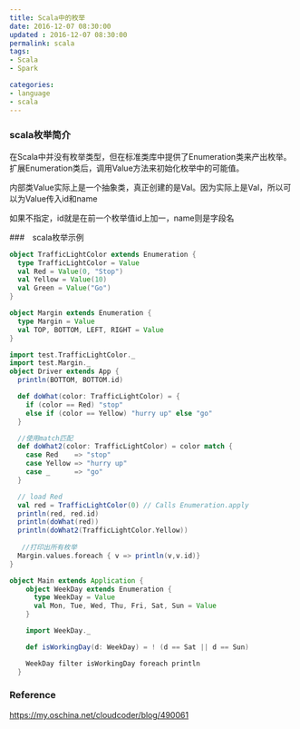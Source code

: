 ```yaml
---
title: Scala中的枚举
date: 2016-12-07 08:30:00
updated	: 2016-12-07 08:30:00
permalink: scala
tags:
- Scala
- Spark

categories:
- language
- scala
---
```


### scala枚举简介

在Scala中并没有枚举类型，但在标准类库中提供了Enumeration类来产出枚举。扩展Enumeration类后，调用Value方法来初始化枚举中的可能值。

内部类Value实际上是一个抽象类，真正创建的是Val。因为实际上是Val，所以可以为Value传入id和name

如果不指定，id就是在前一个枚举值id上加一，name则是字段名

###　scala枚举示例
```scala
object TrafficLightColor extends Enumeration {
  type TrafficLightColor = Value
  val Red = Value(0, "Stop")
  val Yellow = Value(10)
  val Green = Value("Go")
}

object Margin extends Enumeration {
  type Margin = Value
  val TOP, BOTTOM, LEFT, RIGHT = Value
}

import test.TrafficLightColor._
import test.Margin._
object Driver extends App {
  println(BOTTOM, BOTTOM.id)

  def doWhat(color: TrafficLightColor) = {
    if (color == Red) "stop"
    else if (color == Yellow) "hurry up" else "go"
  }

  //使用match匹配
  def doWhat2(color: TrafficLightColor) = color match {
    case Red    => "stop"
    case Yellow => "hurry up"
    case _      => "go"
  }

  // load Red
  val red = TrafficLightColor(0) // Calls Enumeration.apply 
  println(red, red.id)
  println(doWhat(red))
  println(doWhat2(TrafficLightColor.Yellow))
  
   //打印出所有枚举
  Margin.values.foreach { v => println(v,v.id)}
}
```

```scala
object Main extends Application {
    object WeekDay extends Enumeration {
      type WeekDay = Value
      val Mon, Tue, Wed, Thu, Fri, Sat, Sun = Value
    }

    import WeekDay._

    def isWorkingDay(d: WeekDay) = ! (d == Sat || d == Sun)

    WeekDay filter isWorkingDay foreach println
  }
```

### Reference
https://my.oschina.net/cloudcoder/blog/490061
